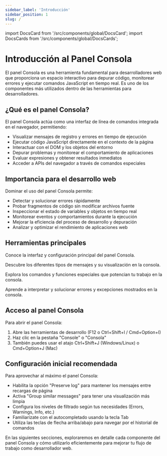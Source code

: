 ```yaml
---
sidebar_label: 'Introducción'
sidebar_position: 1
slug: /
---
```


import DocsCard from '/src/components/global/DocsCard';
import DocsCards from '/src/components/global/DocsCards';

# Introducción al Panel Consola

El panel Consola es una herramienta fundamental para desarrolladores web que proporciona un espacio interactivo para depurar código, monitorear errores y ejecutar comandos JavaScript en tiempo real. Es uno de los componentes más utilizados dentro de las herramientas para desarrolladores.

## ¿Qué es el panel Consola?

El panel Consola actúa como una interfaz de línea de comandos integrada en el navegador, permitiendo:

- Visualizar mensajes de registro y errores en tiempo de ejecución
- Ejecutar código JavaScript directamente en el contexto de la página
- Interactuar con el DOM y los objetos del entorno
- Depurar problemas y monitorear el comportamiento de aplicaciones
- Evaluar expresiones y obtener resultados inmediatos
- Acceder a APIs del navegador a través de comandos especiales

## Importancia para el desarrollo web

Dominar el uso del panel Consola permite:

- Detectar y solucionar errores rápidamente
- Probar fragmentos de código sin modificar archivos fuente
- Inspeccionar el estado de variables y objetos en tiempo real
- Monitorear eventos y comportamientos durante la ejecución
- Mejorar la eficiencia del proceso de desarrollo y depuración
- Analizar y optimizar el rendimiento de aplicaciones web

## Herramientas principales

<DocsCards>
  <DocsCard header="Panel de Consola" href="/console/panel-consola">
    <p>Conoce la interfaz y configuración principal del panel Consola.</p>
  </DocsCard>
  <DocsCard header="Tipos de Mensajes" href="/console/tipos-mensajes">
    <p>Descubre los diferentes tipos de mensajes y su visualización en la consola.</p>
  </DocsCard>
  <DocsCard header="Comandos Útiles" href="/console/comandos-utiles">
    <p>Explora los comandos y funciones especiales que potencian tu trabajo en la consola.</p>
  </DocsCard>
  <DocsCard header="Errores y Excepciones" href="/console/errores-excepciones">
    <p>Aprende a interpretar y solucionar errores y excepciones mostrados en la consola.</p>
  </DocsCard>
</DocsCards>

## Acceso al panel Consola

Para abrir el panel Consola:

1. Abre las herramientas de desarrollo (F12 o Ctrl+Shift+I / Cmd+Option+I)
2. Haz clic en la pestaña "Console" o "Consola"
3. También puedes usar el atajo Ctrl+Shift+J (Windows/Linux) o Cmd+Option+J (Mac)

## Configuración inicial recomendada

Para aprovechar al máximo el panel Consola:

- Habilita la opción "Preserve log" para mantener los mensajes entre recargas de página
- Activa "Group similar messages" para tener una visualización más limpia
- Configura los niveles de filtrado según tus necesidades (Errors, Warnings, Info, etc.)
- Familiarízate con el autocompletado usando la tecla Tab
- Utiliza las teclas de flecha arriba/abajo para navegar por el historial de comandos

En las siguientes secciones, exploraremos en detalle cada componente del panel Consola y cómo utilizarlo eficientemente para mejorar tu flujo de trabajo como desarrollador web.